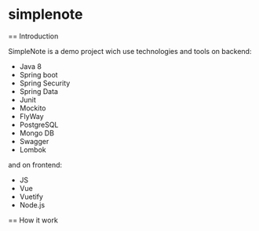 # simplenote

== Introduction

SimpleNote is a demo project wich use technologies and tools on backend:

- Java 8
- Spring boot
- Spring Security
- Spring Data
- Junit
- Mockito
- FlyWay
- PostgreSQL
- Mongo DB
- Swagger
- Lombok

and on frontend:

- JS
- Vue
- Vuetify
- Node.js

== How it work
